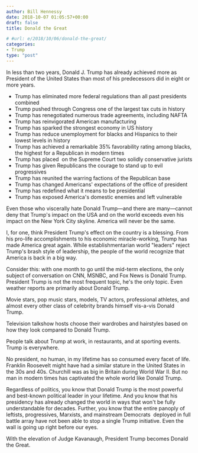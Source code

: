 ```yaml
---
author: Bill Hennessy
date: 2018-10-07 01:05:57+00:00
draft: false
title: Donald the Great

# #url: e/2018/10/06/donald-the-great/
categories:
- Trump
type: "post"
---
```





In less than two years, Donald J. Trump has already achieved more as President of the United States than most of his predecessors did in eight or more years. 







* Trump has eliminated more federal regulations than all past presidents combined
* Trump pushed through Congress one of the largest tax cuts in history
* Trump has renegotiated numerous trade agreements, including NAFTA
* Trump has reinvigorated American manufacturing
* Trump has sparked the strongest economy in US history
* Trump has reduce unemployment for blacks and Hispanics to their lowest levels in history
* Trump has achieved a remarkable 35% favorability rating among blacks, the highest for a Republican in modern times
* Trump has placed  on the Supreme Court two solidly conservative jurists
* Trump has given Republicans the courage to stand up to evil progressives
* Trump has reunited the warring factions of the Republican base
* Trump has changed Americans' expectations of the office of president
* Trump has redefined what it means to be presidential
* Trump has exposed America's domestic enemies and left vulnerable





Even those who viscerally hate Donald Trump—and there are many—cannot deny that Trump's impact on the USA and on the world exceeds even his impact on the New York City skyline. America will never be the same. 






I, for one, think President Trump's effect on the country is a blessing. From his pro-life accomplishments to his economic miracle-working, Trump has made America great again. While establishmentarian world "leaders" reject Trump's brash style of leadership, the people of the world recognize that America is back in a big way. 






Consider this: with one month to go until the mid-term elections, the only subject of conversation on CNN, MSNBC, and Fox News is Donald Trump. President Trump is not the most frequent topic, he's the only topic. Even weather reports are primarily about Donald Trump. 






Movie stars, pop music stars, models, TV actors, professional athletes, and almost every other class of celebrity brands himself vis-a-vis Donald Trump. 






Television talkshow hosts choose their wardrobes and hairstyles based on how they look compared to Donald Trump. 






People talk about Trump at work, in restaurants, and at sporting events. Trump is everywhere.






No president, no human, in my lifetime has so consumed every facet of life. Franklin Roosevelt might have had a similar stature in the United States in the 30s and 40s. Churchill was as big in Britain during World War II. But no man in modern times has captivated the whole world like Donald Trump. 






Regardless of politics, you know that Donald Trump is the most powerful and best-known political leader in your lifetime. And you know that his presidency has already changed the world in ways that won't be fully understandable for decades. Further, you know that the entire panoply of leftists, progressives, Marxists, and mainstream Democrats  deployed in full battle array have not been able to stop a single Trump initiative. Even the wall is going up right before our eyes.






With the elevation of Judge Kavanaugh, President Trump becomes Donald the Great. 



